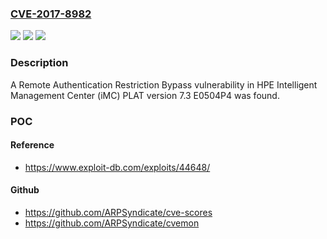 ### [CVE-2017-8982](https://cve.mitre.org/cgi-bin/cvename.cgi?name=CVE-2017-8982)
![](https://img.shields.io/static/v1?label=Product&message=Intelligent%20Management%20Center%20(iMC)%20PLAT&color=blue)
![](https://img.shields.io/static/v1?label=Version&message=7.3%20E0504P4%20&color=brightgreen)
![](https://img.shields.io/static/v1?label=Vulnerability&message=Remote%20Authentication%20Restriction%20Bypass&color=brightgreen)

### Description

A Remote Authentication Restriction Bypass vulnerability in HPE Intelligent Management Center (iMC) PLAT version 7.3 E0504P4 was found.

### POC

#### Reference
- https://www.exploit-db.com/exploits/44648/

#### Github
- https://github.com/ARPSyndicate/cve-scores
- https://github.com/ARPSyndicate/cvemon

